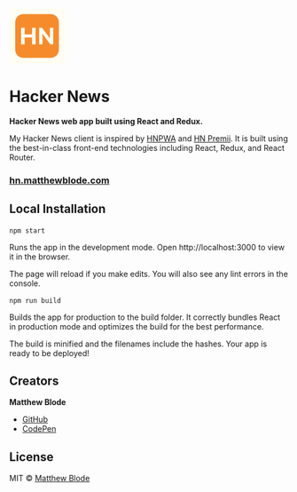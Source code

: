 <a href="https://hn.matthewblode.com/">
  <img src="https://github.com/mblode/hn/blob/master/public/favicons/apple-touch-icon.png?raw=true" alt="VS Code Pretty Format" width=100 height=100>
</a>

# Hacker News

**Hacker News web app built using React and Redux.**

My Hacker News client is inspired by [HNPWA](https://hnpwa.com/) and [HN Premii](hn.premii.com). It is built using the best-in-class front-end technologies including React, Redux, and React Router.

### [hn.matthewblode.com](https://hn.matthewblode.com/)

## Local Installation

```
npm start
```
Runs the app in the development mode.
Open http://localhost:3000 to view it in the browser.

The page will reload if you make edits.
You will also see any lint errors in the console.

```
npm run build
```
Builds the app for production to the build folder.
It correctly bundles React in production mode and optimizes the build for the best performance.

The build is minified and the filenames include the hashes.
Your app is ready to be deployed!

## Creators

**Matthew Blode**

- [GitHub](https://github.com/mblode)
- [CodePen](https://codepen.io/mblode)

## License

MIT © [Matthew Blode](http://matthewblode.com)
